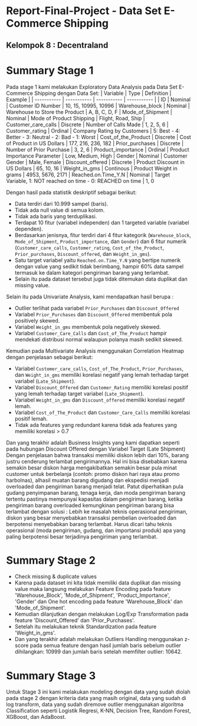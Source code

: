 # Report-Final-Project - Data Set E-Commerce Shipping
## Kelompok 8 : Decentraland

# Summary Stage 1
Pada stage 1 kami melakukan Exploratory Data Analysis pada Data Set E-Commerce Shipping dengan Data Set:
| Variable | Type | Definition | Example |
| ----------- | ----------- | ----------- | ----------- |
| ID | Nominal | Customer ID Number | 10, 15, 10995, 10996
| Warehouse_block | Nominal | Warehouse to Store the Product | A, B, C, D, F
| Mode_of_Shipment | Nominal | Mode of Product Shipping | Flight, Road, Ship
| Customer_care_calls | Discrete | Number of Calls Made | 1, 2, 5, 6
| Customer_rating | Ordinal | Company Rating by Customers | 5: Best - 4: Better - 3: Neutral - 2: Bad - 1: Worst
| Cost_of_the_Product | Discrete | Cost of Product in US Dollars | 177, 216, 236, 182
| Prior_purchases | Discrete | Number of Prior Purchase | 3, 2, 6
| Product_importance | Ordinal | Product Importance Parameter | Low, Medium, High
| Gender | Nominal | Customer Gender | Male, Female
| Discount_offered | Discrete | Product Discount in US Dollars | 65, 10, 16
| Weight_in_gms | Continous | Product Weight in grams | 4953, 5676, 2171
| Reached.on.Time_Y.N | Nominal | Target Variable, 1: NOT reached on time - 0: REACHED on time | 1, 0<br>

Dengan hasil pada statistik deskriptif sebagai berikut:
- Data terdiri dari 10.999 sampel (baris).
- Tidak ada null value di semua kolom.
- Tidak ada baris yang terduplikasi.
- Terdapat 10 fitur (variabel independen) dan 1 targeted variable (variabel dependen).
- Berdasarkan jenisnya, fitur terdiri dari 4 fitur kategorik (`Warehouse_block`, `Mode_of_Shipment`, `Product_importance`, dan `Gender`) dan 6 fitur numerik (`Customer_care_calls`, `Customer_rating`, `Cost_of_the_Product`, `Prior_purchases`, `Discount_offered`, dan `Weight_in_gms`).
- Satu target variabel yaitu `Reached.on.Time_Y.N` yang bertipe numerik dengan value yang sedikit tidak berimbang, hampir 60% data sampel termasuk ke dalam kategori pengiriman barang yang terlambat.
- Selain itu pada dataset tersebut juga tidak ditemukan data duplikat dan missing value.<br>

Selain itu pada Univariate Analysis, kami mendapatkan hasil berupa :
- Outlier terlihat pada variabel `Prior_Purchases` dan `Discount_Offered`
- Variabel `Prior_Purchases` dan `Discount_Offered` membentuk pola positively skewed.
- Variabel `Weight_in_gms` membentuk pola negatively skewed.
- Variabel `Customer_Care_Calls` dan `Cost_of_The_Product` hampir mendekati distribusi normal walaupun polanya masih sedikit skewed.<br>

Kemudian pada Multivariate Analysis menggunakan Correlation Heatmap dengan penjelasan sebagai berikut:
- Variabel `Customer_care_calls`, `Cost_of_The_Product`, `Prior_Purchases`, dan `Weight_in_gms` memiliki korelasi negatif yang lemah terhadap target variabel (`Late_Shipment`).
- Variabel `Discount_Offered` dan `Customer_Rating` memiliki korelasi positif yang lemah terhadap target variabel (`Late_Shipment`).
- Variabel `Weight_in_gms` dan `Discount_offered` memiliki korelasi negatif lemah.
- Variabel `Cost_of_The_Product` dan `Customer_Care_Calls` memiliki korelasi positif lemah.
- Tidak ada features yang redundant karena tidak ada features yang memiliki korelasi > 0.7<br>

Dan yang terakhir adalah Business Insights yang kami dapatkan seperti pada hubungan Discount Offered dengan Variabel Target (Late Shipment)<br>
Dengan penjelasan bahwa transaksi memiliki diskon lebih dari 10%, barang justru cenderung terlambat pengirimannya. Hal ini bisa disebabkan karena semakin besar diskon harga mengakibatkan semakin besar pula minat customer untuk berbelanja (contoh: promo diskon hari raya atau promo harbolnas), alhasil muatan barang digudang dan ekspedisi menjadi overloaded dan pengiriman barang menjadi telat. Patut diperhatikan pula gudang penyimpanan barang, tenaga kerja, dan moda pengiriman barang tertentu pastinya mempunyai kapasitas dalam pengiriman barang, ketika pengiriman barang overloaded kemungkinan pengiriman barang bisa terlambat dengan solusi : Lebih ke masalah teknis operasional pengiriman, diskon yang besar menyebabkan transaksi pembelian overloaded dan berpotensi menyebabkan barang terlambat. Harus dicari tahu teknis operasional (moda pengiriman, gudang, dan importansi produk) apa yang paling berpotensi besar terjadinya pengiriman yang terlambat. 

# Summary Stage 2
- Check missing & duplicate values<br>
- Karena pada dataset ini kita tidak memiliki data duplikat dan missing value maka langsung melakukan Feature Encoding pada feature 'Warehouse_Block', 'Mode_of_Shipment', 'Product_Importance', 'Gender' dan One hot encoding pada feature 'Warehouse_Block' dan 'Mode_of_Shipment'.<br>
- Kemudian dilanjutkan dengan melakukan Log/Exp Transformation pada feature 'Discount_Offered' dan 'Prior_Purchases'.<br>
- Setelah itu melakukan teknik Standardization pada feature 'Weight_in_gms'.<br>
- Dan yang terakhir adalah melakukan Outliers Handling menggunakan z-score pada semua feature dengan hasil jumlah baris sebelum outlier dihilangkan: 10999 dan jumlah baris setelah memfilter outlier: 10642.<br>

# Summary Stage 3
Untuk Stage 3 ini kami melakukan modeling dengan data yang sudah diolah pada stage 2 dengan kriteria data yang masih original, data yang sudah di log transform, data yang sudah diremove outlier menggunakan algoritma Classification seperti Logistik Regresi, K-NN, Decision Tree, Random Forest, XGBoost, dan AdaBoost.
